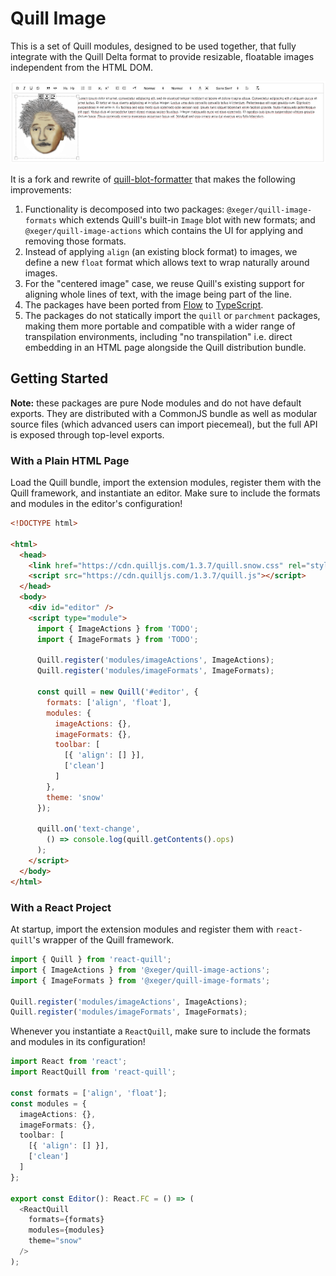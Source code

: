 # Quill Image

This is a set of Quill modules, designed to be used together, that fully integrate with the Quill Delta format to provide resizable, floatable images independent from the HTML DOM.

![Image actions overlay](assets/screenshot.png)

It is a fork and rewrite of [quill-blot-formatter](https://www.npmjs.com/package/quill-blot-formatter) that makes the following improvements:

1. Functionality is decomposed into two packages: `@xeger/quill-image-formats` which extends Quill's built-in `Image` blot with new formats; and `@xeger/quill-image-actions` which contains the UI for applying and removing those formats.
1. Instead of applying `align` (an existing block format) to images, we define a new `float` format which allows text to wrap naturally around images.
1. For the "centered image" case, we reuse Quill's existing support for aligning whole lines of text, with the image being part of the line.
1. The packages have been ported from [Flow](https://flow.org/) to [TypeScript](https://www.typescriptlang.org/).
1. The packages do not statically import the `quill` or `parchment` packages, making them more portable and compatible with a wider range of transpilation environments, including "no transpilation" i.e. direct embedding in an HTML page alongside the Quill distribution bundle.

## Getting Started

**Note:** these packages are pure Node modules and do not have default exports. They are distributed with a CommonJS bundle as well as modular source files (which advanced users can import piecemeal), but the full API is exposed through top-level exports.

### With a Plain HTML Page

Load the Quill bundle, import the extension modules, register them with the Quill framework, and instantiate an editor. Make sure to include the formats and modules in the editor's configuration!

```html
<!DOCTYPE html>

<html>
  <head>
    <link href="https://cdn.quilljs.com/1.3.7/quill.snow.css" rel="stylesheet">
    <script src="https://cdn.quilljs.com/1.3.7/quill.js"></script>
  </head>
  <body>
    <div id="editor" />
    <script type="module">
      import { ImageActions } from 'TODO';
      import { ImageFormats } from 'TODO';

      Quill.register('modules/imageActions', ImageActions);
      Quill.register('modules/imageFormats', ImageFormats);

      const quill = new Quill('#editor', {
        formats: ['align', 'float'],
        modules: {
          imageActions: {},
          imageFormats: {},
          toolbar: [
            [{ 'align': [] }],
            ['clean']
          ]
        },
        theme: 'snow'
      });

      quill.on('text-change',
        () => console.log(quill.getContents().ops)
      );
    </script>
  </body>
</html>
```

### With a React Project

At startup, import the extension modules and register them with `react-quill`'s wrapper of the Quill framework.

```typescript
import { Quill } from 'react-quill';
import { ImageActions } from '@xeger/quill-image-actions';
import { ImageFormats } from '@xeger/quill-image-formats';

Quill.register('modules/imageActions', ImageActions);
Quill.register('modules/imageFormats', ImageFormats);
```

Whenever you instantiate a `ReactQuill`, make sure to include the formats and modules in its configuration!

```typescript
import React from 'react';
import ReactQuill from 'react-quill';

const formats = ['align', 'float'];
const modules = {
  imageActions: {},
  imageFormats: {},
  toolbar: [
    [{ 'align': [] }],
    ['clean']
  ]
};

export const Editor(): React.FC = () => (
  <ReactQuill
    formats={formats}
    modules={modules}
    theme="snow"
  />
);
```
